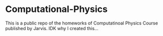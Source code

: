 # Computational-Physics

This is a public repo of the homeworks of Computatinoal Physics Course published by Jarvis. IDK why I created this...
